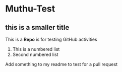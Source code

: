 # Muthu-Test 

## this is a smaller title
This is a ****Repo**** is for testing GitHub activities

1. This is a numbered list
2. Second numbered list 


Add something to my readme to test for a pull request

